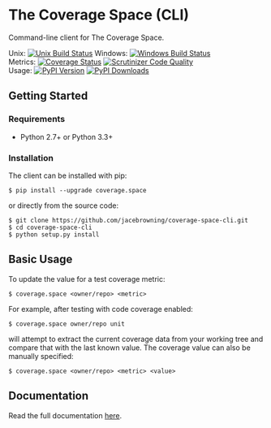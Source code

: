 # The Coverage Space (CLI)

Command-line client for The Coverage Space.

Unix: [![Unix Build Status](http://img.shields.io/travis/jacebrowning/coverage-space-cli/develop.svg)](https://travis-ci.org/jacebrowning/coverage-space-cli) Windows: [![Windows Build Status](https://img.shields.io/appveyor/ci/jacebrowning/coverage-space-cli/develop.svg)](https://ci.appveyor.com/project/jacebrowning/coverage-space-cli)<br>Metrics: [![Coverage Status](http://img.shields.io/coveralls/jacebrowning/coverage-space-cli/develop.svg)](https://coveralls.io/r/jacebrowning/coverage-space-cli) [![Scrutinizer Code Quality](http://img.shields.io/scrutinizer/g/jacebrowning/coverage-space-cli.svg)](https://scrutinizer-ci.com/g/jacebrowning/coverage-space-cli/?branch=develop)<br>Usage: [![PyPI Version](http://img.shields.io/pypi/v/PythonTemplateDemo.svg)](https://pypi.python.org/pypi/PythonTemplateDemo) [![PyPI Downloads](http://img.shields.io/pypi/dm/PythonTemplateDemo.svg)](https://pypi.python.org/pypi/PythonTemplateDemo)

## Getting Started

### Requirements

* Python 2.7+ or Python 3.3+

### Installation

The client can be installed with pip:

```
$ pip install --upgrade coverage.space
```

or directly from the source code:

```
$ git clone https://github.com/jacebrowning/coverage-space-cli.git
$ cd coverage-space-cli
$ python setup.py install
```

## Basic Usage

To update the value for a test coverage metric:

```
$ coverage.space <owner/repo> <metric>
```

For example, after testing with code coverage enabled:

```
$ coverage.space owner/repo unit
```

will attempt to extract the current coverage data from your working tree and compare that with the last known value. The coverage value can also be manually specified:

```
$ coverage.space <owner/repo> <metric> <value>
```

## Documentation

Read the full documentation [here](http://coverage.space/client/).

